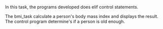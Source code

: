 In this task, the programs developed does elif control statements.

The bmi_task calculate a person's body mass index and displays the result.
The control program determine's if a person is old enough.